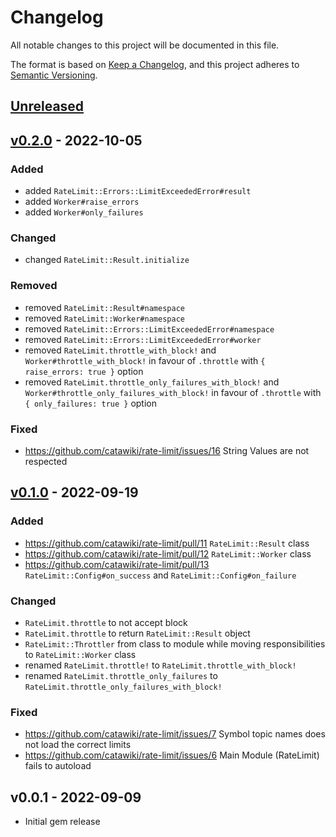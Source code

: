 # Changelog

All notable changes to this project will be documented in this file.

The format is based on [Keep a Changelog],
and this project adheres to [Semantic Versioning].

## [Unreleased]

## [v0.2.0] - 2022-10-05

### Added

- added `RateLimit::Errors::LimitExceededError#result`
- added `Worker#raise_errors`
- added `Worker#only_failures`

### Changed

- changed `RateLimit::Result.initialize`

### Removed

- removed `RateLimit::Result#namespace`
- removed `RateLimit::Worker#namespace`
- removed `RateLimit::Errors::LimitExceededError#namespace`
- removed `RateLimit::Errors::LimitExceededError#worker`
- removed `RateLimit.throttle_with_block!` and `Worker#throttle_with_block!` in favour of `.throttle` with `{ raise_errors: true }` option
- removed `RateLimit.throttle_only_failures_with_block!` and `Worker#throttle_only_failures_with_block!` in favour of `.throttle` with `{ only_failures: true }` option


### Fixed

- https://github.com/catawiki/rate-limit/issues/16 String Values are not respected

## [v0.1.0] - 2022-09-19


### Added

- https://github.com/catawiki/rate-limit/pull/11 `RateLimit::Result` class
- https://github.com/catawiki/rate-limit/pull/12 `RateLimit::Worker` class
- https://github.com/catawiki/rate-limit/pull/13 `RateLimit::Config#on_success` and `RateLimit::Config#on_failure`

### Changed

- `RateLimit.throttle` to not accept block
- `RateLimit.throttle` to return `RateLimit::Result` object
- `RateLimit::Throttler` from class to module while moving responsibilities to `RateLimit::Worker` class
- renamed `RateLimit.throttle!` to `RateLimit.throttle_with_block!`
- renamed `RateLimit.throttle_only_failures` to `RateLimit.throttle_only_failures_with_block!`

### Fixed

- https://github.com/catawiki/rate-limit/issues/7 Symbol topic names does not load the correct limits
- https://github.com/catawiki/rate-limit/issues/6 Main Module (RateLimit) fails to autoload


## v0.0.1 - 2022-09-09

- Initial gem release

[Keep a Changelog]: https://keepachangelog.com/en/1.0.0/
[Semantic Versioning]: https://semver.org/spec/v2.0.0.html

<!-- versions -->

[Unreleased]: https://github.com/catawiki/rate-limit/compare/v0.1.0...HEAD
[v0.2.0]: https://github.com/catawiki/rate-limit/compare/v0.1.0...v0.2.0
[v0.1.0]: https://github.com/catawiki/rate-limit/compare/v0.0.1...v0.1.0
